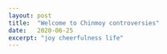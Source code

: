 ```yaml
---
layout: post
title:  "Welcome to Chinmoy controversies"
date:   2020-06-25
excerpt: "joy cheerfulness life"
---
```

